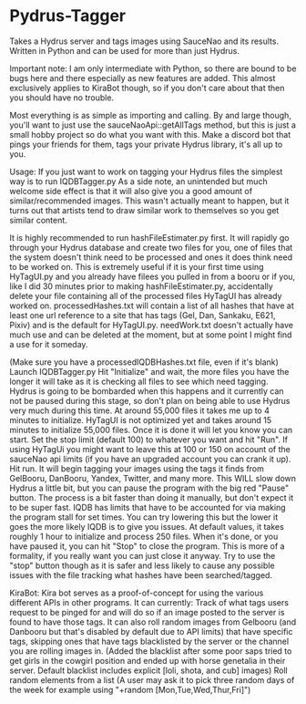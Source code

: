 # Pydrus-Tagger
Takes a Hydrus server and tags images using SauceNao and its results. Written in Python and can be used for more than just Hydrus.

Important note: I am only intermediate with Python, so there are bound to be bugs here and there especially as new features are added.
This almost exclusively applies to KiraBot though, so if you don't care about that then you should have no trouble.

Most everything is as simple as importing and calling. By and large though, you'll want to just use the sauceNaoApi::getAllTags method,
but this is just a small hobby project so do what you want with this. Make a discord bot that pings your friends for them, tags your
private Hydrus library, it's all up to you.

Usage:
If you just want to work on tagging your Hydrus files the simplest way is to run IQDBTagger.py
As a side note, an unintended but much welcome side effect is that it will also give you a good amount of similar/recommended images. This wasn't
actually meant to happen, but it turns out that artists tend to draw similar work to themselves so you get similar content.

  It is highly recommended to run hashFileEstimater.py first. It will rapidly go through your Hydrus database and create two files for you, one of files that the
  system doesn't think need to be processed and ones it does think need to be worked on. This is extremely useful if it is your first time using
  HyTagUI.py and you already have filees you pulled in from a booru or if you, like I did 30 minutes prior to making hashFileEstimater.py, accidentally 
  delete your file containing all of the processed files HyTagUI has already worked on.
  processedHashes.txt will contain a list of all hashes that have at least one url reference to a site that has tags (Gel, Dan, Sankaku, E621, Pixiv)
  and is the default for HyTagUI.py. 
  needWork.txt doesn't actually have much use and can be deleted at the moment, but at some point I might find a use for it someday.

  (Make sure you have a processedIQDBHashes.txt file, even if it's blank)
  Launch IQDBTagger.py
  Hit "Initialize" and wait, the more files you have the longer it will take as it is checking all files to see which need tagging. Hydrus is going to be bombarded when this happens and it currently can not be paused during this stage, so don't plan on being able to use Hydrus very much during this time. At around 55,000 files it takes me up to 4 minutes to initialize. HyTagUI is not optimized yet and takes around 15 minutes to initialize 55,000 files.
  Once it is done it will let you know you can start. Set the stop limit (default 100) to whatever you want and hit "Run". If using HyTagUi you might want to leave this at 100 or 150 on account of the sauceNao api limits (if you have an upgraded account you can crank it up).
  Hit run. It will begin tagging your images using the tags it finds from GelBooru, DanBooru, Yandex, Twitter, and many more. This WILL slow down Hydrus a little bit, but you can pause the program with the big red "Pause" button. The process is a bit faster than doing it manually, but don't expect it to be super fast. IQDB has limits that have to be accounted for via making the program stall for set times. You can try lowering this but the lower it goes the more likely IQDB is to give you issues. At default values, it takes roughly 1 hour to initialize and process 250 files.
  When it's done, or you have paused it, you can hit "Stop" to close the program. This is more of a formality, if you really want you can just close it anyway. Try to use the "stop" button though as it is safer and less likely to cause any possible issues with the file tracking what hashes have been searched/tagged.
  
KiraBot:
  Kira bot serves as a proof-of-concept for using the various different APIs in other programs. 
  It can currently:
  Track of what tags users request to be pinged for and will do so if an image posted to the server is found to have those tags.
  It can also roll random images from Gelbooru (and Danbooru but that's disabled by default due to API limits) that have specific tags, skipping ones that have tags blacklisted by the server or the channel you are rolling images in. (Added the blacklist after some poor saps tried to get girls in the cowgirl position and ended up with horse genetalia in their server. Default blacklist includes explicit [loli, shota, and cub] images)
  Roll random elements from a list (A user may ask it to pick three random days of the week for example using "+random [Mon,Tue,Wed,Thur,Fri]")
